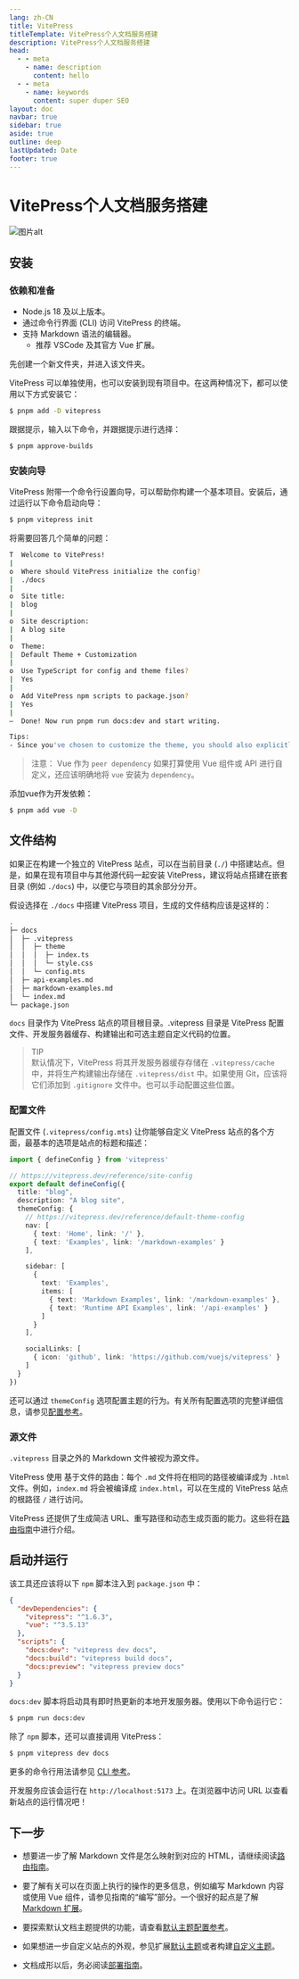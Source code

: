 ```yaml
---
lang: zh-CN
title: VitePress
titleTemplate: VitePress个人文档服务搭建
description: VitePress个人文档服务搭建
head:
  - - meta
    - name: description
      content: hello
  - - meta
    - name: keywords
      content: super duper SEO
layout: doc
navbar: true
sidebar: true
aside: true
outline: deep
lastUpdated: Date
footer: true
---
```

# VitePress个人文档服务搭建

![图片alt](../public/xiaomai.jpg "xiaomai")

## 安装

### 依赖和准备

- Node.js 18 及以上版本。
- 通过命令行界面 (CLI) 访问 VitePress 的终端。
- 支持 Markdown 语法的编辑器。
  - 推荐 VSCode 及其官方 Vue 扩展。

先创建一个新文件夹，并进入该文件夹。

VitePress 可以单独使用，也可以安装到现有项目中。在这两种情况下，都可以使用以下方式安装它：<br>
```bash
$ pnpm add -D vitepress
```

跟据提示，输入以下命令，并跟据提示进行选择：<br>
```bash
$ pnpm approve-builds
```

### 安装向导

VitePress 附带一个命令行设置向导，可以帮助你构建一个基本项目。安装后，通过运行以下命令启动向导：<br>
```bash
$ pnpm vitepress init
```

将需要回答几个简单的问题：<br>
```bash
T  Welcome to VitePress!
|
o  Where should VitePress initialize the config?
|  ./docs
|
o  Site title:
|  blog
|
o  Site description:
|  A blog site
|
o  Theme:
|  Default Theme + Customization
|
o  Use TypeScript for config and theme files?
|  Yes
|
o  Add VitePress npm scripts to package.json?
|  Yes
|
—  Done! Now run pnpm run docs:dev and start writing.

Tips:
- Since you've chosen to customize the theme, you should also explicitly install vue as a dev dependency.
```
>注意：
Vue 作为 `peer dependency`
如果打算使用 Vue 组件或 API 进行自定义，还应该明确地将 `vue` 安装为 `dependency`。

添加vue作为开发依赖：<br>
```bash
$ pnpm add vue -D
```

## 文件结构

如果正在构建一个独立的 VitePress 站点，可以在当前目录 (`./`) 中搭建站点。但是，如果在现有项目中与其他源代码一起安装 VitePress，建议将站点搭建在嵌套目录 (例如 `./docs`) 中，以便它与项目的其余部分分开。

假设选择在 `./docs` 中搭建 VitePress 项目，生成的文件结构应该是这样的：<br>
```bash
.
├─ docs
│  ├─ .vitepress
│  │  ├─ theme
│  │  │  ├─ index.ts
│  │  │  └─ style.css
│  │  └─ config.mts
│  ├─ api-examples.md
│  ├─ markdown-examples.md
│  └─ index.md
└─ package.json
```

`docs` 目录作为 VitePress 站点的项目根目录。.vitepress 目录是 VitePress 配置文件、开发服务器缓存、构建输出和可选主题自定义代码的位置。

>TIP<br>
默认情况下，VitePress 将其开发服务器缓存存储在 `.vitepress/cache` 中，并将生产构建输出存储在 `.vitepress/dist` 中。如果使用 Git，应该将它们添加到 `.gitignore` 文件中。也可以手动配置这些位置。<br>

### 配置文件

配置文件 (`.vitepress/config.mts`) 让你能够自定义 VitePress 站点的各个方面，最基本的选项是站点的标题和描述：<br>
```ts
import { defineConfig } from 'vitepress'

// https://vitepress.dev/reference/site-config
export default defineConfig({
  title: "blog",
  description: "A blog site",
  themeConfig: {
    // https://vitepress.dev/reference/default-theme-config
    nav: [
      { text: 'Home', link: '/' },
      { text: 'Examples', link: '/markdown-examples' }
    ],

    sidebar: [
      {
        text: 'Examples',
        items: [
          { text: 'Markdown Examples', link: '/markdown-examples' },
          { text: 'Runtime API Examples', link: '/api-examples' }
        ]
      }
    ],

    socialLinks: [
      { icon: 'github', link: 'https://github.com/vuejs/vitepress' }
    ]
  }
})
```

还可以通过 `themeConfig` 选项配置主题的行为。有关所有配置选项的完整详细信息，请参见[配置参考](https://vitepress.dev/zh/reference/site-config)。<br>

### 源文件

`.vitepress` 目录之外的 Markdown 文件被视为源文件。

VitePress 使用 基于文件的路由：每个 `.md` 文件将在相同的路径被编译成为 `.html` 文件。例如，`index.md` 将会被编译成 `index.html`，可以在生成的 VitePress 站点的根路径 `/` 进行访问。

VitePress 还提供了生成简洁 URL、重写路径和动态生成页面的能力。这些将在[路由指南](https://vitepress.dev/zh/guide/routing)中进行介绍。

## 启动并运行

该工具还应该将以下 `npm` 脚本注入到 `package.json` 中：<br>
```json
{
  "devDependencies": {
    "vitepress": "^1.6.3",
    "vue": "^3.5.13"
  },
  "scripts": {
    "docs:dev": "vitepress dev docs",
    "docs:build": "vitepress build docs",
    "docs:preview": "vitepress preview docs"
  }
}
```

`docs:dev` 脚本将启动具有即时热更新的本地开发服务器。使用以下命令运行它：<br>
```bash [pnpm]
$ pnpm run docs:dev
```

除了 `npm` 脚本，还可以直接调用 VitePress：<br>
```bash
$ pnpm vitepress dev docs
```

更多的命令行用法请参见 [CLI 参考](https://vitepress.dev/zh/reference/cli)。

开发服务应该会运行在 `http://localhost:5173` 上。在浏览器中访问 URL 以查看新站点的运行情况吧！

## 下一步

- 想要进一步了解 Markdown 文件是怎么映射到对应的 HTML，请继续阅读[路由指南](https://vitepress.dev/zh/guide/routing)。

- 要了解有关可以在页面上执行的操作的更多信息，例如编写 Markdown 内容或使用 Vue 组件，请参见指南的“编写”部分。一个很好的起点是了解 [Markdown 扩展](https://vitepress.dev/zh/guide/markdown)。

- 要探索默认文档主题提供的功能，请查看[默认主题配置参考](https://vitepress.dev/zh/reference/default-theme-config)。

- 如果想进一步自定义站点的外观，参见扩展[默认主题](https://vitepress.dev/zh/guide/extending-default-theme)或者构建[自定义主题](https://vitepress.dev/zh/guide/custom-theme)。

- 文档成形以后，务必阅读[部署指南](https://vitepress.dev/zh/guide/deploy)。